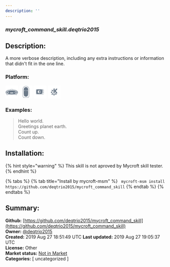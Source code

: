 ```yaml
---
description: ''
---
```


### _mycroft_command_skill.deqtrio2015_  
## Description:  
A more verbose description, including any extra instructions or
information that didn't fit in the one line.  
  
  
### Platform:  
 ![Mark I](../.gitbook/assets/mark-1-icon.png)  ![Mark II](../.gitbook/assets/mark-2-icon.png)  ![Picroft](../.gitbook/assets/picroft-icon.png)  ![plasmoid](../.gitbook/assets/kde.png)   
### Examples:  
> Hello world.  
> Greetings planet earth.  
> Count up.  
> Count down.  
  
## Installation:  
{% hint style="warning" %}
This skill is not aproved by Mycroft skill tester.
{% endhint %}
    
{% tabs %}
{% tab title="Install by mycroft-msm" %}
``` mycroft-msm install https://github.com/deqtrio2015/mycroft_command_skill```
{% endtab %}
  {% endtabs %}
    
## Summary:  
**Github:** [https://github.com/deqtrio2015/mycroft_command_skill](https://github.com/deqtrio2015/mycroft_command_skill)  
**Owner:** [@deqtrio2015](https://github.com/deqtrio2015)  
**Created:** 2019 Aug 27 18:51:49 UTC  **Last updated:** 2019 Aug 27 19:05:37 UTC  
**License:** Other  
**Market status:** [Not in Market](https://market.mycroft.ai/skill/)  
**Categories:** [ uncategorized ]   
